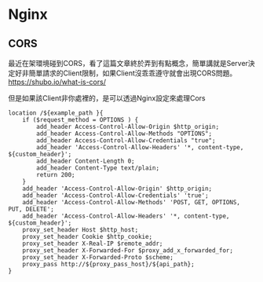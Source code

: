 # Nginx
## CORS
最近在架環境碰到CORS，看了這篇文章終於弄到有點概念，簡單講就是Server決定好非簡單請求的Client限制，如果Client沒乖乖遵守就會出現CORS問題。
https://shubo.io/what-is-cors/

但是如果該Client非你處裡的，是可以透過Nginx設定來處理Cors

```
location /${example_path }{
    if ($request_method = OPTIONS ) {
        add_header Access-Control-Allow-Origin $http_origin;
        add_header Access-Control-Allow-Methods "OPTIONS";
        add_header Access-Control-Allow-Credentials "true";
        add_header 'Access-Control-Allow-Headers' '*, content-type, ${custom_header}';
        add_header Content-Length 0;
        add_header Content-Type text/plain;
        return 200;
    }
	add_header 'Access-Control-Allow-Origin' $http_origin;
	add_header 'Access-Control-Allow-Credentials' 'true';
	add_header 'Access-Control-Allow-Methods' 'POST, GET, OPTIONS, PUT, DELETE';
	add_header 'Access-Control-Allow-Headers' '*, content-type, ${custom_header}';
	proxy_set_header Host $http_host;
	proxy_set_header Cookie $http_cookie;
	proxy_set_header X-Real-IP $remote_addr;
	proxy_set_header X-Forwarded-For $proxy_add_x_forwarded_for;
	proxy_set_header X-Forwarded-Proto $scheme;
	proxy_pass http://${proxy_pass_host}/${api_path};
}
```